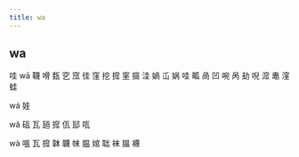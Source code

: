 ```yaml
---
title: wa
---
```


## wa
哇
wā
韈
嗗
瓾
穵
窊
徍
窪
挖
搲
窐
攨
洼
媧
屲
娲
哇
畖
咼
凹
啘
呙
劸
唲
溛
鼃
漥
蛙




wá
娃

wǎ
砙
瓦
瓸
搲
佤
邷
咓


wà
嗢
瓦
搲
韎
韤
帓
腽
婠
聉
袜
膃
襪

